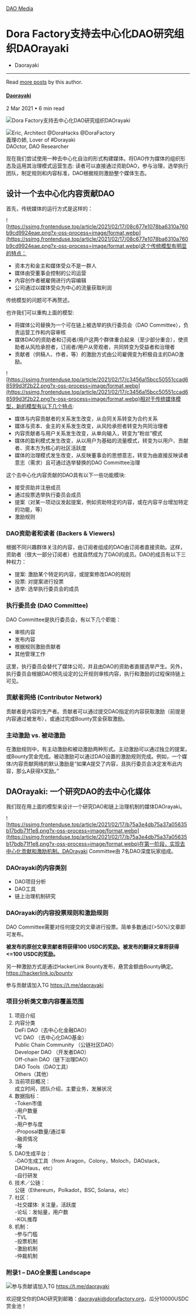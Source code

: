 


[DAO Media](/tag/dao-media/)

Dora Factory支持去中心化DAO研究组织DAOrayaki
==================================




* Daorayaki
---------


Read [more posts](/author/daorayaki/) by this author.



#### [Daorayaki](/author/daorayaki/)



2 Mar 2021
• 6 min read






![Dora Factory支持去中心化DAO研究组织DAOrayaki](/content/images/size/w2000/2021/03/DAO-Landscape-1.png)



![](http://daorayaki.org/content/images/2021/03/Dora-Factory-logo-4.png)Eric, Architect @DoraHacks @DoraFactory  
義理の姉, Lover of #Dorayaki  
DAOctor, DAO Researcher

现在我们尝试使用一种去中心化自治的形式构建媒体。将DAO作为媒体的组织形态及运用其治理模式运营生态: 读者可以直接通过资助DAO，参与治理，选举执行团队，制定规则和内容标准，DAO根据规则激励整个媒体生态。

设计一个去中心化内容贡献DAO
---------------

首先，传统媒体的运行方式是这样的：

![https://ssimg.frontenduse.top/article/2021/02/17/08c677e1078ba6310a760b9cd9924eae.png?x-oss-process=image/format,webp](https://ssimg.frontenduse.top/article/2021/02/17/08c677e1078ba6310a760b9cd9924eae.png?x-oss-process=image/format,webp)这个传统模型有明显的特点：

* 资本方和金主和媒体受众不是一群人
* 媒体由受董事会控制的公司运营
* 内容创作者被雇佣进行内容编辑
* 公司通过以媒体受众为中心的流量获取利润

传统模型的问题可不再赘述。

也许我们可以重构上面的模型:

* 将媒体公司替换为一个可在链上被选举的执行委员会（DAO Committee），负责运营工作和内容审核
* 媒体DAO的资助者和订阅者/用户这两个群体重合起来（至少部分重合），使资助者从风险承担者，订阅者/用户从旁观者，共同转变为受益者和治理者
* 贡献者（供稿人、作者，等）的激励方式由公司雇佣变为积极自主的DAO激励。

![https://ssimg.frontenduse.top/article/2021/02/17/c3456a15bcc50551ccad68599d3f2b22.png?x-oss-process=image/format,webp](https://ssimg.frontenduse.top/article/2021/02/17/c3456a15bcc50551ccad68599d3f2b22.png?x-oss-process=image/format,webp)相对于传统媒体模型，新的模型有以下几个特点:

* 媒体与内容贡献者的关系发生改变，从合同关系转变为合约关系
* 媒体与资本、金主的关系发生改变，从风险承担者转变为共同治理者
* 内容贡献者与用户关系发生改变，从单向输入，转变为“粉丝”模式
* 媒体的盈利模式发生改变，从以用户为基础的流量模式，转变为以用户、贡献者、资本方为核心的社区活跃度
* 媒体的治理模式发生改变，从反映董事会的思想意志，转变为由直接反映读者意志（需求）且可通过选举替换的DAO Committee治理

这个去中心化内容贡献的DAO具有以下一些功能模块:

* 接受资助并注册成员
* 通过投票选举执行委员会成员
* 提案（对某一项动议发起提案，例如资助特定的内容，或在内容平台增加特定的功能，等）
* 激励规则

### DAO资助者和读者 (Backers & Viewers)

根据不同兴趣群体关注的内容，由订阅者组成的DAO由订阅者直接资助。这样，资助者（很大一部分订阅者）也就自然成为了DAO的成员。DAO的成员有以下三种权力：

* 提案: 激励某个特定的内容，或提案修改DAO的规则
* 投票: 对提案进行投票
* 选举: 选举执行委员会的成员

### 执行委员会 (DAO Committee)

DAO Committee是执行委员会，有以下几个职能：

* 审核内容
* 发布内容
* 根据规则激励贡献者
* 其他管理工作

这里，执行委员会替代了媒体公司，并且由DAO的资助者直接选举产生。另外，执行委员会根据DAO预先设定的公开规则审核内容，执行和激励的过程保持链上可见。

### 贡献者网络 (Contributor Network)

贡献者是内容的生产者。贡献者可以通过提交DAO指定的内容获取激励（前提是内容通过被发布），或通过完成Bounty赏金获取激励。

### 主动激励 vs. 被动激励

在激励规则中，有主动激励和被动激励两种形式。主动激励可以通过独立的提案，或Bounty赏金完成。被动激励可以通过DAO设置的激励规则完成。例如，一个媒体/内容贡献网络的默认激励是“如果A提交了内容，且执行委员会决定发布此内容，那么A获得X奖励。”

DAOrayaki: 一个研究DAO的去中心化媒体
-------------------------

我们现在用上面的模型来设计一个研究DAO和链上治理机制的媒体DAOrayaki。

![https://ssimg.frontenduse.top/article/2021/02/17/b75a3e4db75a37a05635b17bdb71f1e8.png?x-oss-process=image/format,webp](https://ssimg.frontenduse.top/article/2021/02/17/b75a3e4db75a37a05635b17bdb71f1e8.png?x-oss-process=image/format,webp)在第一阶段，实现去中心化贡献和激励机制。DAOrayaki Committee由 7名DAO深度玩家组成。

### DAOrayaki的内容类别

* DAO项目分析
* DAO工具
* 链上治理机制研究

### DAOrayaki的内容投票规则和激励规则

DAO Committee需要对任何提交的文章进行投票。简单多数通过(>50%)文章即可发布。

**被发布的原创文章贡献者将获得100 USDC的奖励。被发布的翻译文章将获得<=100 USDC的奖励。**

另一种激励方式是通过HackerLink Bounty发布，悬赏金额由Bounty确定。https://hackerlink.io/bounty

参与贡献请加入TG https://t.me/daorayaki

### 项目分析类文章内容覆盖范围

1. 项目介绍
2. 内容分类  
DeFi DAO（去中心化金融DAO）  
VC DAO （去中心化DAO基金）  
Public Chain Community （公链社区DAO）  
Developer DAO （开发者DAO）  
Off-chain DAO（链下治理DAO）  
DAO Tools（DAO工具）  
Others（其他）
3. 当前项目概况：  
成立时间，团队介绍，主要业务，发展状况
4. 数据指标：  
-Token市值  
-用户数量  
-TVL  
-用户参与度  
-Proposal数量/通过率  
-融资情况  
-等
5. DAO生成平台：  
-DAO生成工具（from Aragon，Colony，Moloch，DAOstack，DAOHaus，etc）  
-自行研发
6. 技术／公链：  
公链（Ethereum，Polkadot，BSC, Solana，etc）
7. 社区：  
-社交媒体: 关注量，活跃度  
-论坛：发帖量，用户数  
-KOL推荐
8. 机制：  
-参与门槛  
-投票机制  
-激励机制  
-仲裁机制

### 附录1 – DAO全景图 Landscape

![](http://daorayaki.org/content/images/2021/03/DAO-Landscape.png)参与贡献请加入TG https://t.me/daorayaki

欢迎提交你的DAO研究到邮箱：daorayaki@dorafactory.org，瓜分10000USDC赏金池！

  





